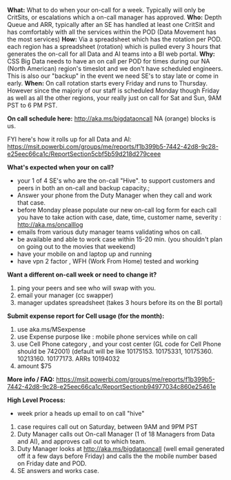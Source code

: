 **What:**  What to do when your on-call for a week.   Typically will only be CritSits, or escalations which a on-call manager has approved. 
**Who:**   Depth Queue and ARR,  typically after an SE has handled at least one CritSit and has comfortably with all the services within the POD (Data Movement has the most services) 
**How:**   Via a spreadsheet which has the rotation per POD. each region has a spreadsheet (rotation) which is pulled every 3 hours that generates  the on-call for all Data and AI teams into a BI web portal. 
**Why:**  CSS Big Data needs to have an on call per POD for times during our NA (North American) region's timeslot and we don't have scheduled engineers.   This is also our "backup" in the event we need SE's to stay late or come in early. 
**When:**   On call rotation starts every Friday and runs to Thursday.   However since the majoriy of our staff is scheduled Monday though Friday as well as all the other regions, your really just on call for Sat and Sun, 9AM PST to 6 PM PST. 

**On call schedule here:**  http://aka.ms/bigdataoncall 
 NA (orange) blocks is us. 


FYI here's how it rolls up for all Data and AI: https://msit.powerbi.com/groups/me/reports/f1b399b5-7442-42d8-9c28-e25eec66ca1c/ReportSection5cbf5b59d218d279ceee



**What's expected when your on call?**
- your 1 of 4 SE's who are the on-call "Hive".  to support customers and peers in both an on-call and backup capacity.; 
- Answer your phone from the Duty Manager when they call and work that case. 
- before Monday please populate our new on-call log form for each call you have to take action with case, date, time, customer name, severity : http://aka.ms/oncalllog 
- emails from various duty manager teams validating whos on call.   
- be available and able to work case within 15-20 min.  (you shouldn't plan on going out to the movies that weekend) 
- have your mobile on and laptop up and running 
- have vpn 2 factor , WFH (Work From Home) tested and working 


**Want a different on-call week or need to change it?** 
1. ping your peers and see who will swap with you.
2. email your manager (cc swapper) 
3. manager updates spreadsheet (takes 3 hours before its on the BI portal) 


**Submit expense report for Cell usage (for the month):**
1. use aka.ms/MSexpense
2. use Expense purpose like : mobile phone services while on call 
3. use Cell Phone category , and your cost center 
 (GL code for Cell Phone should be 742001)
 (default will be like 10175153. 10175331, 10175360. 10213160. 10177173. ARRs 10194032
4. amount $75



**More info / FAQ:** 
https://msit.powerbi.com/groups/me/reports/f1b399b5-7442-42d8-9c28-e25eec66ca1c/ReportSectionb94977034c860e25461e



**High Level Process:**
- week prior a heads up email to on call "hive"
1. case requires call out on Saturday, between 9AM and 9PM PST
2. Duty Manager calls out On-call Manager (1 of 18 Managers from Data and AI),  and approves call out to which team. 
3. Duty Manager looks at http://aka.ms/bigdataoncall (well email generated off it a few days before Friday) and calls the the mobile number based on Friday date and POD.
4.  SE answers and works case.
